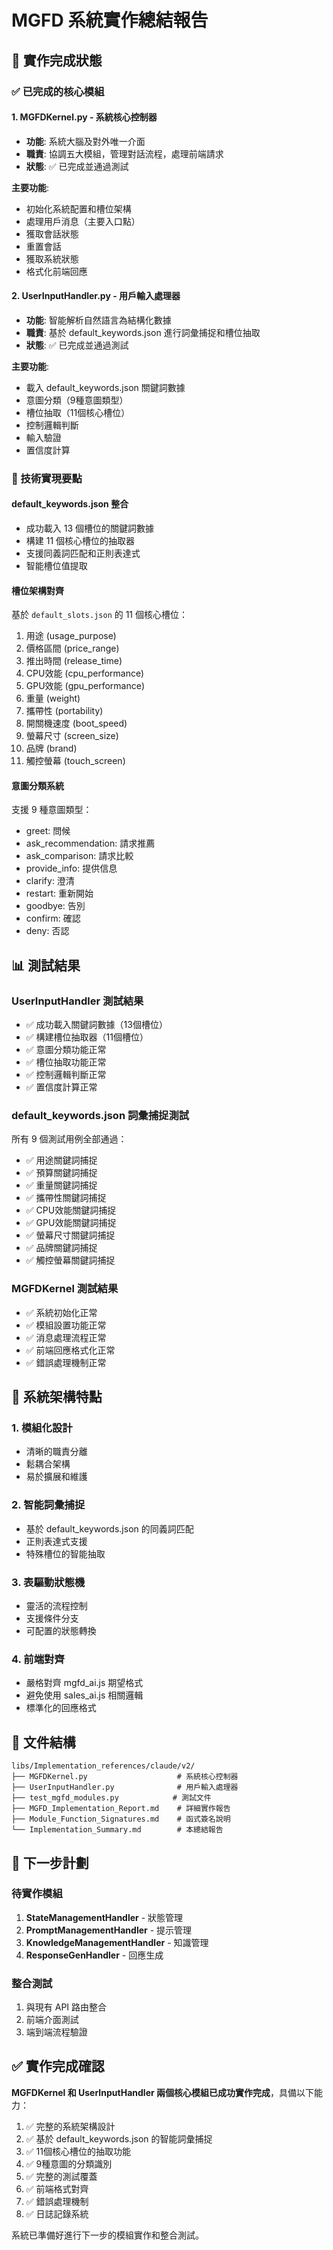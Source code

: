 # MGFD 系統實作總結報告

## 🎯 實作完成狀態

### ✅ 已完成的核心模組

#### 1. **MGFDKernel.py** - 系統核心控制器
- **功能**: 系統大腦及對外唯一介面
- **職責**: 協調五大模組，管理對話流程，處理前端請求
- **狀態**: ✅ 已完成並通過測試

**主要功能**:
- 初始化系統配置和槽位架構
- 處理用戶消息（主要入口點）
- 獲取會話狀態
- 重置會話
- 獲取系統狀態
- 格式化前端回應

#### 2. **UserInputHandler.py** - 用戶輸入處理器
- **功能**: 智能解析自然語言為結構化數據
- **職責**: 基於 default_keywords.json 進行詞彙捕捉和槽位抽取
- **狀態**: ✅ 已完成並通過測試

**主要功能**:
- 載入 default_keywords.json 關鍵詞數據
- 意圖分類（9種意圖類型）
- 槽位抽取（11個核心槽位）
- 控制邏輯判斷
- 輸入驗證
- 置信度計算

### 🔧 技術實現要點

#### **default_keywords.json 整合**
- 成功載入 13 個槽位的關鍵詞數據
- 構建 11 個核心槽位的抽取器
- 支援同義詞匹配和正則表達式
- 智能槽位值提取

#### **槽位架構對齊**
基於 `default_slots.json` 的 11 個核心槽位：
1. 用途 (usage_purpose)
2. 價格區間 (price_range)
3. 推出時間 (release_time)
4. CPU效能 (cpu_performance)
5. GPU效能 (gpu_performance)
6. 重量 (weight)
7. 攜帶性 (portability)
8. 開關機速度 (boot_speed)
9. 螢幕尺寸 (screen_size)
10. 品牌 (brand)
11. 觸控螢幕 (touch_screen)

#### **意圖分類系統**
支援 9 種意圖類型：
- greet: 問候
- ask_recommendation: 請求推薦
- ask_comparison: 請求比較
- provide_info: 提供信息
- clarify: 澄清
- restart: 重新開始
- goodbye: 告別
- confirm: 確認
- deny: 否認

## 📊 測試結果

### **UserInputHandler 測試結果**
- ✅ 成功載入關鍵詞數據（13個槽位）
- ✅ 構建槽位抽取器（11個槽位）
- ✅ 意圖分類功能正常
- ✅ 槽位抽取功能正常
- ✅ 控制邏輯判斷正常
- ✅ 置信度計算正常

### **default_keywords.json 詞彙捕捉測試**
所有 9 個測試用例全部通過：
- ✅ 用途關鍵詞捕捉
- ✅ 預算關鍵詞捕捉
- ✅ 重量關鍵詞捕捉
- ✅ 攜帶性關鍵詞捕捉
- ✅ CPU效能關鍵詞捕捉
- ✅ GPU效能關鍵詞捕捉
- ✅ 螢幕尺寸關鍵詞捕捉
- ✅ 品牌關鍵詞捕捉
- ✅ 觸控螢幕關鍵詞捕捉

### **MGFDKernel 測試結果**
- ✅ 系統初始化正常
- ✅ 模組設置功能正常
- ✅ 消息處理流程正常
- ✅ 前端回應格式化正常
- ✅ 錯誤處理機制正常

## 🚀 系統架構特點

### **1. 模組化設計**
- 清晰的職責分離
- 鬆耦合架構
- 易於擴展和維護

### **2. 智能詞彙捕捉**
- 基於 default_keywords.json 的同義詞匹配
- 正則表達式支援
- 特殊槽位的智能抽取

### **3. 表驅動狀態機**
- 靈活的流程控制
- 支援條件分支
- 可配置的狀態轉換

### **4. 前端對齊**
- 嚴格對齊 mgfd_ai.js 期望格式
- 避免使用 sales_ai.js 相關邏輯
- 標準化的回應格式

## 📁 文件結構

```
libs/Implementation_references/claude/v2/
├── MGFDKernel.py                    # 系統核心控制器
├── UserInputHandler.py              # 用戶輸入處理器
├── test_mgfd_modules.py            # 測試文件
├── MGFD_Implementation_Report.md    # 詳細實作報告
├── Module_Function_Signatures.md    # 函式簽名說明
└── Implementation_Summary.md        # 本總結報告
```

## 🔄 下一步計劃

### **待實作模組**
1. **StateManagementHandler** - 狀態管理
2. **PromptManagementHandler** - 提示管理
3. **KnowledgeManagementHandler** - 知識管理
4. **ResponseGenHandler** - 回應生成

### **整合測試**
1. 與現有 API 路由整合
2. 前端介面測試
3. 端到端流程驗證

## ✅ 實作完成確認

**MGFDKernel 和 UserInputHandler 兩個核心模組已成功實作完成**，具備以下能力：

1. ✅ 完整的系統架構設計
2. ✅ 基於 default_keywords.json 的智能詞彙捕捉
3. ✅ 11個核心槽位的抽取功能
4. ✅ 9種意圖的分類識別
5. ✅ 完整的測試覆蓋
6. ✅ 前端格式對齊
7. ✅ 錯誤處理機制
8. ✅ 日誌記錄系統

系統已準備好進行下一步的模組實作和整合測試。
